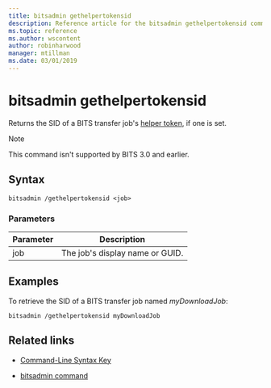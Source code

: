 ```yaml
---
title: bitsadmin gethelpertokensid
description: Reference article for the bitsadmin gethelpertokensid command, which returns the SID of a BITS transfer job's helper token, if one is set.
ms.topic: reference
ms.author: wscontent
author: robinharwood
manager: mtillman
ms.date: 03/01/2019
---
```


# bitsadmin gethelpertokensid

Returns the SID of a BITS transfer job's [helper token](/windows/win32/bits/helper-tokens-for-bits-transfer-jobs), if one is set.

> [!NOTE]
> This command isn't supported by BITS 3.0 and earlier.

## Syntax

```
bitsadmin /gethelpertokensid <job>
```

### Parameters

| Parameter | Description |
| -------------- | -------------- |
| job | The job's display name or GUID. |

## Examples

To retrieve the SID of a BITS transfer job named *myDownloadJob*:

```
bitsadmin /gethelpertokensid myDownloadJob
```

## Related links

- [Command-Line Syntax Key](command-line-syntax-key.md)

- [bitsadmin command](bitsadmin.md)
